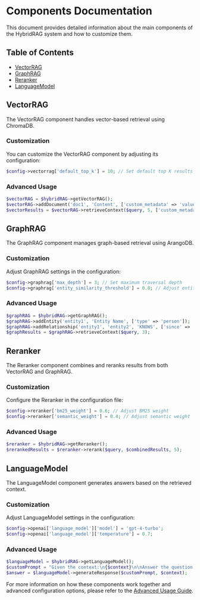 # Components Documentation

This document provides detailed information about the main components of the HybridRAG system and how to customize them.

## Table of Contents

- [VectorRAG](#vectorrag)
- [GraphRAG](#graphrag)
- [Reranker](#reranker)
- [LanguageModel](#languagemodel)

## VectorRAG

The VectorRAG component handles vector-based retrieval using ChromaDB.

### Customization

You can customize the VectorRAG component by adjusting its configuration:

```php
$config->vectorrag['default_top_k'] = 10; // Set default top K results
```

### Advanced Usage

```php
$vectorRAG = $hybridRAG->getVectorRAG();
$vectorRAG->addDocument('doc1', 'Content', ['custom_metadata' => 'value']);
$vectorResults = $vectorRAG->retrieveContext($query, 5, ['custom_metadata' => 'value']);
```

## GraphRAG

The GraphRAG component manages graph-based retrieval using ArangoDB.

### Customization

Adjust GraphRAG settings in the configuration:

```php
$config->graphrag['max_depth'] = 3; // Set maximum traversal depth
$config->graphrag['entity_similarity_threshold'] = 0.8; // Adjust entity similarity threshold
```

### Advanced Usage

```php
$graphRAG = $hybridRAG->getGraphRAG();
$graphRAG->addEntity('entity1', 'Entity Name', ['type' => 'person']);
$graphRAG->addRelationship('entity1', 'entity2', 'KNOWS', ['since' => '2020']);
$graphResults = $graphRAG->retrieveContext($query, 3);
```

## Reranker

The Reranker component combines and reranks results from both VectorRAG and GraphRAG.

### Customization

Configure the Reranker in the configuration file:

```php
$config->reranker['bm25_weight'] = 0.6; // Adjust BM25 weight
$config->reranker['semantic_weight'] = 0.4; // Adjust semantic weight
```

### Advanced Usage

```php
$reranker = $hybridRAG->getReranker();
$rerankedResults = $reranker->rerank($query, $combinedResults, 5);
```

## LanguageModel

The LanguageModel component generates answers based on the retrieved context.

### Customization

Adjust LanguageModel settings in the configuration:

```php
$config->openai['language_model']['model'] = 'gpt-4-turbo';
$config->openai['language_model']['temperature'] = 0.7;
```

### Advanced Usage

```php
$languageModel = $hybridRAG->getLanguageModel();
$customPrompt = "Given the context:\n{$context}\n\nAnswer the question: {$query}";
$answer = $languageModel->generateResponse($customPrompt, $context);
```

For more information on how these components work together and advanced configuration options, please refer to the [Advanced Usage Guide](advanced_usage.md).
